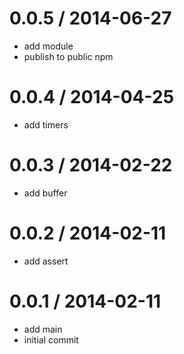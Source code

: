 
0.0.5 / 2014-06-27
==================

 * add module
 * publish to public npm

0.0.4 / 2014-04-25
==================

 * add timers

0.0.3 / 2014-02-22 
==================

 * add buffer

0.0.2 / 2014-02-11 
==================

 * add assert

0.0.1 / 2014-02-11 
==================

 * add main
 * initial commit
